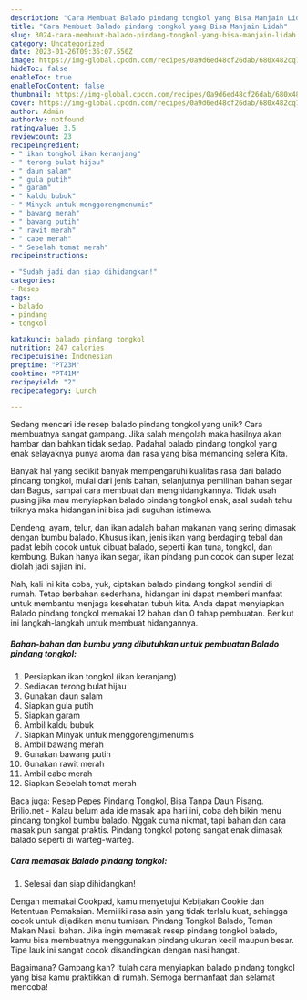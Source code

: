 ```yaml
---
description: "Cara Membuat Balado pindang tongkol yang Bisa Manjain Lidah"
title: "Cara Membuat Balado pindang tongkol yang Bisa Manjain Lidah"
slug: 3024-cara-membuat-balado-pindang-tongkol-yang-bisa-manjain-lidah
category: Uncategorized
date: 2023-01-26T09:36:07.550Z
image: https://img-global.cpcdn.com/recipes/0a9d6ed48cf26dab/680x482cq70/balado-pindang-tongkol-foto-resep-utama.jpg
hideToc: false
enableToc: true
enableTocContent: false
thumbnail: https://img-global.cpcdn.com/recipes/0a9d6ed48cf26dab/680x482cq70/balado-pindang-tongkol-foto-resep-utama.jpg
cover: https://img-global.cpcdn.com/recipes/0a9d6ed48cf26dab/680x482cq70/balado-pindang-tongkol-foto-resep-utama.jpg
author: Admin
authorAv: notfound
ratingvalue: 3.5
reviewcount: 23
recipeingredient:
- " ikan tongkol ikan keranjang"
- " terong bulat hijau"
- " daun salam"
- " gula putih"
- " garam"
- " kaldu bubuk"
- " Minyak untuk menggorengmenumis"
- " bawang merah"
- " bawang putih"
- " rawit merah"
- " cabe merah"
- " Sebelah tomat merah"
recipeinstructions:

- "Sudah jadi dan siap dihidangkan!"
categories:
- Resep
tags:
- balado
- pindang
- tongkol

katakunci: balado pindang tongkol 
nutrition: 247 calories
recipecuisine: Indonesian
preptime: "PT23M"
cooktime: "PT41M"
recipeyield: "2"
recipecategory: Lunch

---
```





Sedang mencari ide resep balado pindang tongkol yang unik? Cara membuatnya sangat gampang. Jika salah mengolah maka hasilnya akan hambar dan bahkan tidak sedap. Padahal balado pindang tongkol yang enak selayaknya punya aroma dan rasa yang bisa memancing selera Kita.





Banyak hal yang sedikit banyak mempengaruhi kualitas rasa dari balado pindang tongkol, mulai dari jenis bahan, selanjutnya pemilihan bahan segar dan Bagus, sampai cara membuat dan menghidangkannya. Tidak usah pusing jika mau menyiapkan balado pindang tongkol enak,      asal sudah tahu triknya maka hidangan ini bisa jadi suguhan istimewa.














Dendeng, ayam, telur, dan ikan adalah bahan makanan yang sering dimasak dengan bumbu balado. Khusus ikan, jenis ikan yang berdaging tebal dan padat lebih cocok untuk dibuat balado, seperti ikan tuna, tongkol, dan kembung. Bukan hanya ikan segar, ikan pindang pun cocok dan super lezat diolah jadi sajian ini.






Nah, kali ini kita coba, yuk, ciptakan balado pindang tongkol sendiri di rumah. Tetap berbahan sederhana, hidangan ini dapat memberi manfaat untuk membantu menjaga kesehatan tubuh kita. Anda dapat menyiapkan Balado pindang tongkol memakai 12 bahan dan 0 tahap pembuatan. Berikut ini langkah-langkah untuk membuat hidangannya.

<!--inarticleads1-->

##### Bahan-bahan dan bumbu yang dibutuhkan untuk pembuatan Balado pindang tongkol:

1. Persiapkan  ikan tongkol (ikan keranjang)
1. Sediakan  terong bulat hijau
1. Gunakan  daun salam
1. Siapkan  gula putih
1. Siapkan  garam
1. Ambil  kaldu bubuk
1. Siapkan  Minyak untuk menggoreng/menumis
1. Ambil  bawang merah
1. Gunakan  bawang putih
1. Gunakan  rawit merah
1. Ambil  cabe merah
1. Siapkan  Sebelah tomat merah


Baca juga: Resep Pepes Pindang Tongkol, Bisa Tanpa Daun Pisang. Brilio.net - Kalau belum ada ide masak apa hari ini, coba deh bikin menu pindang tongkol bumbu balado. Nggak cuma nikmat, tapi bahan dan cara masak pun sangat praktis. Pindang tongkol potong sangat enak dimasak balado seperti di warteg-warteg. 

<!--inarticleads2-->

##### Cara memasak Balado pindang tongkol:


1. Selesai dan siap dihidangkan!

Dengan memakai Cookpad, kamu menyetujui Kebijakan Cookie dan Ketentuan Pemakaian. Memiliki rasa asin yang tidak terlalu kuat, sehingga cocok untuk dijadikan menu tumisan. Pindang Tongkol Balado, Teman Makan Nasi. bahan. Jika ingin memasak resep pindang tongkol balado, kamu bisa membuatnya menggunakan pindang ukuran kecil maupun besar. Tipe lauk ini sangat cocok disandingkan dengan nasi hangat. 

Bagaimana? Gampang kan? Itulah cara menyiapkan balado pindang tongkol yang bisa kamu praktikkan di rumah. Semoga bermanfaat dan selamat mencoba!
